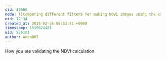 ```yaml
---
cid: 18606
node: ![Comparing different filters for making NDVI images using the calibration plugin](../notes/nedhorning/08-10-2015/comparing-different-filters-for-making-ndvi-images-using-the-calibration-plugin)
nid: 12134
created_at: 2018-02-26 05:53:41 +0000
timestamp: 1519624421
uid: 526101
author: Aman007
---
```


How you are validating the NDVI calculation